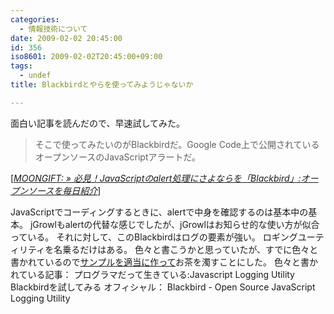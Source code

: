 ```yaml
---
categories:
  - 情報技術について
date: 2009-02-02 20:45:00
id: 356
iso8601: 2009-02-02T20:45:00+09:00
tags:
  - undef
title: Blackbirdとやらを使ってみようじゃないか

---
```


<p>面白い記事を読んだので、早速試してみた。</p>

<blockquote cite="http://www.moongift.jp/2008/10/blackbird/" title="MOONGIFT: » 必見！JavaScriptのalert処理にさよならを「Blackbird」:オープンソースを毎日紹介" class="blockquote"><p>そこで使ってみたいのがBlackbirdだ。Google Code上で公開されているオープンソースのJavaScriptアラートだ。</p></blockquote>

<div class="cite">[<cite><a href="http://www.moongift.jp/2008/10/blackbird/">MOONGIFT: » 必見！JavaScriptのalert処理にさよならを「Blackbird」:オープンソースを毎日紹介</a></cite>]</div>

<p>JavaScriptでコーディングするときに、alertで中身を確認するのは基本中の基本。
jGrowlもalertの代替な感じでしたが、jGrowlはお知らせ的な使い方が似合っている。
それに対して、このBlackbirdはログの要素が強い。
ロギングユーティリティを名乗るだけはある。
色々と書こうかと思っていたが、すでに色々と書かれているので<a href="https://www.nqou.net">サンプルを適当に作って</a>お茶を濁すことにした。
色々と書かれている記事：
プログラマだって生きている:Javascript Logging Utility Blackbirdを試してみる
オフィシャル：
Blackbird - Open Source JavaScript Logging Utility</p>
    	